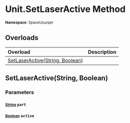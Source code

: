 # Unit.SetLaserActive Method

<small>**Namespace**: SpaceUsurper</small>

## Overloads

<div markdown="1" class="member-table">

| Overload | Description |
| :------- | ----------- |
| [SetLaserActive(String, Boolean)](#String_Boolean_) |  | 

</div>

## SetLaserActive(String, Boolean)
### Parameters
#### <small>[String](https://docs.microsoft.com/en-us/dotnet/api/system.string?view=netframework-4.5)</small> `part`

#### <small>[Boolean](https://docs.microsoft.com/en-us/dotnet/api/system.boolean?view=netframework-4.5)</small> `active`

